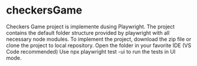 # checkersGame

Checkers Game project is implemente dusing Playwright.
The project contains the default folder structure provided by playwright with all necessary node modules.
To implement the project, download the zip file or clone the project to local repository.
Open the folder in your favorite IDE (VS Code recommended)
Use npx playwright test -ui to run the tests in UI mode.
